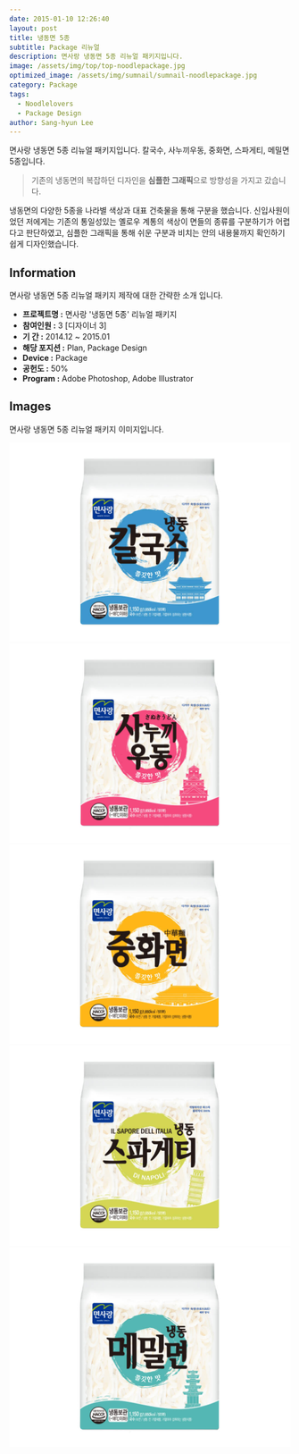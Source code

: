 ```yaml
---
date: 2015-01-10 12:26:40
layout: post
title: 냉동면 5종
subtitle: Package 리뉴얼
description: 면사랑 냉동면 5종 리뉴얼 패키지입니다.
image: /assets/img/top/top-noodlepackage.jpg
optimized_image: /assets/img/sumnail/sumnail-noodlepackage.jpg
category: Package
tags:
  - Noodlelovers
  - Package Design
author: Sang-hyun Lee
---
```



<link rel="stylesheet" href="/assets/css/slick.css">
<link rel="stylesheet" href="/assets/css/slick-theme.css">



면사랑 냉동면 5종 리뉴얼 패키지입니다.
칼국수, 사누끼우동, 중화면, 스파게티, 메밀면 5종입니다.


> 기존의 냉동면의 복잡하던 디자인을 **심플한 그래픽**으로 방향성을 가지고 갔습니다.


냉동면의 다양한 5종을 나라별 색상과 대표 건축물을 통해 구분을 했습니다. 신입사원이었던 저에게는 기존의 통일성있는 옐로우 계통의 색상이 
면들의 종류를 구분하기가 어렵다고 판단하였고, 심플한 그래픽을 통해 쉬운 구분과 비치는 안의 내용물까지 확인하기 쉽게 디자인했습니다.

<!--page-->

## Information

면사랑 냉동면 5종 리뉴얼 패키지 제작에 대한 간략한 소개 입니다.

- **프로젝트명 :** 면사랑 '냉동면 5종' 리뉴얼 패키지
- **참여인원 :** 3 [디자이너 3]
- **기 간 :** 2014.12 ~ 2015.01  
- **해당 포지션 :** Plan, Package Design
- **Device :** Package
- **공헌도 :** 50%
- **Program :** Adobe Photoshop, Adobe Illustrator


<!--page-->

## Images

면사랑 냉동면 5종 리뉴얼 패키지 이미지입니다.<br>

<section class="quotes">
  <div class="bubble">
    <img src="/assets/img/slide/noodle-package01.jpg" />
  </div>
  <div class="bubble">
    <img src="/assets/img/slide/noodle-package02.jpg" />
  </div>
  <div class="bubble">
    <img src="/assets/img/slide/noodle-package03.jpg" />
  </div>
  <div class="bubble">
    <img src="/assets/img/slide/noodle-package04.jpg" />
  </div>
  <div class="bubble">
    <img src="/assets/img/slide/noodle-package05.jpg" />
  </div>
</section>


<p></p>
<p></p>

<!--page-->



<script type="text/javascript" src="https://cdnjs.cloudflare.com/ajax/libs/jquery/2.1.3/jquery.min.js"></script>
<script type="text/javascript" src="https://cdn.jsdelivr.net/jquery.slick/1.5.0/slick.min.js"></script>

<script>
	$('.quotes').slick({
  dots: true,
  infinite: true,
  autoplay: false,
  autoplaySpeed: 6000,
  speed: 800,
  slidesToShow: 1,
  adaptiveHeight: true
});
$( document ).ready(function() {
$('.no-fouc').removeClass('no-fouc');
});
</script>